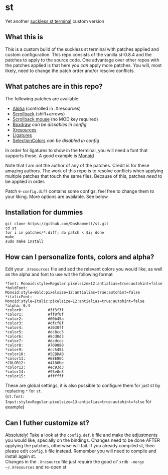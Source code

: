 # st
Yet another [suckless st terminal](https://st.suckless.org/) custom version

## What this is

This is a custom build of the suckless st terminal with patches applied and custom configuration. This repo consists of the vanilla st-0.8.4 and the patches to apply to the source code.
One advantage over other repos with the patches applied is that here you _can_ apply more patches. You will, most likely, need to change the patch order and/or resolve conflicts.


## What patches are in this repo?
The following patches are available:
* [Alpha](https://st.suckless.org/patches/alpha/) (controlled in .Xresources)
* [Scrollback](https://st.suckless.org/patches/scrollback/) (shift+arrows)
* [Scrollback mouse](https://st.suckless.org/patches/scrollback/) (no MOD key required)
* [Boxdraw](https://st.suckless.org/patches/boxdraw/) *can be dissables in config*
* [Xresources](https://st.suckless.org/patches/xresources/)
* [Ligatures](https://st.suckless.org/patches/ligatures/)
* [SelectionColors](st.suckless.org/patches/selectioncolors/) *can be disabled in config*

In order for ligatures to show in the terminal, you will need a font that supports those. A good example is [Monoid](https://github.com/larsenwork/monoid)

Note that I am not the author of any of the patches. Credit is for these amazing authors. The work of this repo is to resolve conflicts when applying multiple patches that touch the same files. Because of this, patches *need* to be applied in order.

Patch `9-config.diff` contains some configs, feel free to change them to your liking. More options are available. See below


## Installation for dummies
```
git clone https://github.com/DasHammett/st.git
cd st
for i in patches/*.diff; do patch < $i; done
make
sudo make install
```
## How can I personalize fonts, colors and alpha?
Edit your ```.Xresources``` file and add the relevant colors you would like, as well as the alpha and font to use wit the following format
```
*font: Monoid:style=Regular:pixelsize=12:antialias=true:autohint=false
*boldFont: Monoid:style=Bold:pixelsize=12:antialias=true:autohint=false
*italicFont: Monoid:style=Italic:pixelsize=12:antialias=true:autohint=false
*alpha: 0.4
*color0:           #3f3f3f
*color1:           #ff0f0f
*color2:           #00b45a
*color3:           #dfcf8f
*color4:           #3030ff
*color5:           #dc8cc3
*color6:           #8cd0d3
*color7:           #dcdccc
*color8:           #709080
*color9:           #cc5454
*color10:          #5EBDAB
*color11:          #E8E86C
*COLOR12:          #4186be
*color13:          #ec93d3
*color14:          #93e0e3
*color15:          #ffffff
```
These are global settings, it is also possible to configure them for just st by replacing `*` for `st.`\
(```st.font: Input:style=Regular:pixelsize=13:antialias=true:autohint=false``` for example)

## Can I futher customize st?
Absolutely! Take a look at the `config.def.h` file and make the adjustments you would like, specially on the bindings. Changes need to be done AFTER applying the patches, otherwise will fail. If you already compiled st, then please edit `config.h` file instead. Remember you will need to compile and install again st.\
Changes in the `.Xresource` file just require the good ol' `xrdb -merge ~/.Xresources` and re-open st


